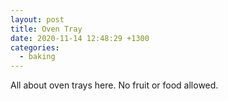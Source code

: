 ```yaml
---
layout: post
title: Oven Tray
date: 2020-11-14 12:48:29 +1300
categories:
  - baking
---
```


All about oven trays here. No fruit or food allowed.

